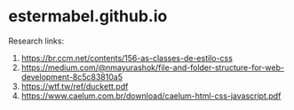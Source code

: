 # estermabel.github.io

Research links:
1. https://br.ccm.net/contents/156-as-classes-de-estilo-css
2. https://medium.com/@nmayurashok/file-and-folder-structure-for-web-development-8c5c83810a5
3. https://wtf.tw/ref/duckett.pdf
4. https://www.caelum.com.br/download/caelum-html-css-javascript.pdf
